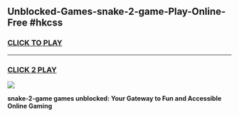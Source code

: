 
## Unblocked-Games-snake-2-game-Play-Online-Free #hkcss
<h3>
<a href="https://us.freeplayer.one?title=snake-2-game&ref=10M">CLICK TO PLAY</a></h3>
<hr>

<h3>
<a href="https://us.freeplayer.one?title=snake-2-game&ref=10M">CLICK 2 PLAY</a>
  
</h3>

<a href="https://us.freeplayer.one?title=snake-2-game&ref=10M"><img src="https://clearcache.store/games.png"></a>


**snake-2-game games unblocked: Your Gateway to Fun and Accessible Online Gaming**
